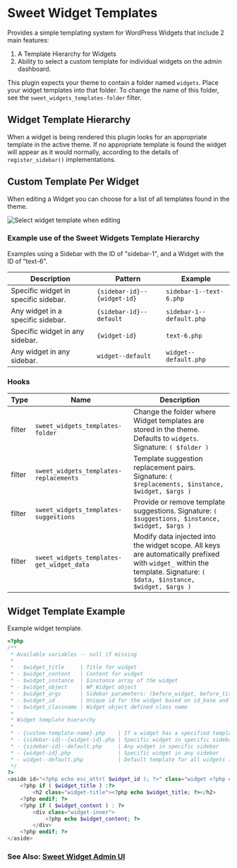 # Sweet Widget Templates

Provides a simple templating system for WordPress Widgets that include 2 main features:

1. A Template Hierarchy for Widgets
2. Ability to select a custom template for individual widgets on the admin dashboard.

This plugin expects your theme to contain a folder named `widgets`. Place your widget templates into that folder. To change the name of this folder, see the `sweet_widgets_templates-folder` filter.

## Widget Template Hierarchy

When a widget is being rendered this plugin looks for an appropriate template in the active theme. If no appropriate template is found the widget will appear as it would normally, according to the details of `register_sidebar()` implementations.

## Custom Template Per Widget

When editing a Widget you can choose for a list of all templates found in the theme.

![Select widget template when editing](http://public.daggerhart.com/images/sweet-widgets/sweet-widgets-templates.jpg)

### Example use of the Sweet Widgets Template Hierarchy

Examples using a Sidebar with the ID of "sidebar-1", and a Widget with the ID of "text-6".

Description | Pattern | Example
---|---|---
Specific widget in specific sidebar. | `{sidebar-id}--{widget-id}` | `sidebar-1--text-6.php`
Any widget in a specific sidebar. | `{sidebar-id}--default` | `sidebar-1--default.php`
Specific widget in any sidebar. | `{widget-id}` | `text-6.php`
Any widget in any sidebar. | `widget--default` | `widget--default.php`

### Hooks

Type | Name | Description
---|---|---
filter | `sweet_widgets_templates-folder` | Change the folder where Widget templates are stored in the theme. Defaults to `widgets`. Signature: `( $folder )`
filter | `sweet_widgets_templates-replacements` | Template suggestion replacement pairs. Signature: `( $replacements, $instance, $widget, $args )`
filter | `sweet_widgets_templates-suggestions` | Provide or remove template suggestions. Signature: `( $suggestions, $instance, $widget, $args )`
filter | `sweet_widgets_templates-get_widget_data` | Modify data injected into the widget scope. All keys are automatically prefixed with `widget_` within the template. Signature: `( $data, $instance, $widget, $args )`

## Widget Template Example

Example widget template.

```php
<?php
/**
 * Available variables -- null if missing
 *
 * - $widget_title     | Title for widget
 * - $widget_content   | Content for widget
 * - $widget_instance  | $instance array of the widget
 * - $widget_object    | WP_Widget object
 * - $widget_args      | Sidebar parameters: (before_widget, before_title, etc...)
 * - $widget_id        | Unique id for the widget based on id_base and number
 * - $widget_classname | Widget object defined class name
 * 
 * Widget template hierarchy
 *
 * - {custom-template-name}.php    | If a widget has a specified template name in the Admin Dashboard, that template name takes priority.
 * - {sidebar-id}--{widget-id}.php | Specific widget in specific sidebar
 * - {sidebar-id}--default.php     | Any widget in specific sidebar
 * - {widget-id}.php               | Specific widget in any sidebar
 * - widget--default.php           | Default template for all widgets in all sidebars
 */
?>
<aside id="<?php echo esc_attr( $widget_id ); ?>" class="widget <?php echo esc_attr( $widget_classname ); ?>">
	<?php if ( $widget_title ) :?>
		<h2 class="widget-title"><?php echo $widget_title; ?></h2>
	<?php endif; ?>
	<?php if ( $widget_content ) : ?>
		<div class="widget-inner">
			<?php echo $widget_content; ?>
		</div>
	<?php endif; ?>
</aside>
```

### See Also: [Sweet Widget Admin UI](https://github.com/daggerhart/sweet-widget-admin-ui) 